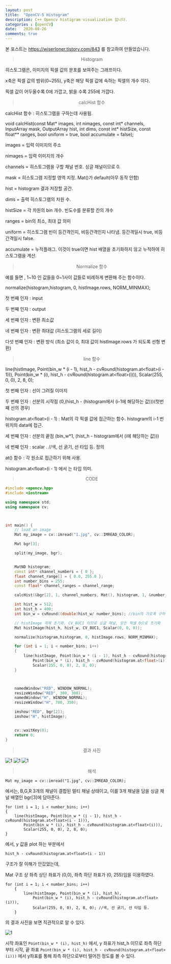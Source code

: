```yaml
---
layout: post
title:  "OpenCV-5 Histogram"
description: C++ Opencv histigram visualization 입니다.
categories : [openCV]
date:   2020-08-26
comments: true
---
```

본 포스트는 https://wiserloner.tistory.com/843 를 참고하여 만들었습니다.

<blockquote align="center"> Histogram  </blockquote>

히스토그램은, 이미지의 픽셀 값의 분포를 보여주는 그래프이다.

x축은 픽셀 값의 범위(0~255), y축은 해당 픽셀 값에 속하는 픽셀의 개수 이다. 

픽셀 값이 어두울수록 0에 가깝고, 밝을 수록 255에 가깝다.



<blockquote align="center"> calcHist 함수 </blockquote>
calcHist 함수 : 히스토그램을 구하는데 사용됨.


void calcHist(const Mat* images, int nimages, const int* channels,
    InputArray mask, OutputArray hist, int dims, const int* histSize,
    const float** ranges, bool uniform = true, bool accumulate = false);

images = 입력 이미지의 주소

nimages = 입력 이미지의 개수

channels = 히스토그램을 구할 채널 번호. 싱글 채널이므로 0.

mask = 히스토그램 지정할 영역 지정. Mat()가 default(아무 동작 안함)

hist = histogram 결과 저장할 공간.

dims = 출력 히스토그램의 차원 수.

histSize = 각 차원의 bin 개수. 빈도수를 분류할 칸의 개수

ranges =  bin의 최소, 최대 값 의미

uniform = 히스토그램 빈이 등간격인지, 비등간격인지 나타냄. 등간격일시 true, 비등간격일시 false.

accumulate = 누적플래그. 이것이 true이면 hist 배열을 초기화하지 않고 누적하여 히스토그램을 계산.

<blockquote align="center"> Normalize 함수 </blockquote>


예를 들면 , 1~10 인 값들을 0~1사이 값들로 비례하게 변환해 주는 함수이다. 

 normalize(histogram,histogram, 0, histImage.rows, NORM_MINMAX);

 첫 번쨰 인자 : input

 두 번쨰 인자 : output
 
 세 번쨰 인자 : 변환 최소값

 네 번째 인자 : 변환 최대값 (히스토그램의 세로 길이)

 다섯 번쨰 인자 : 변환 방식 (최소 값이 0, 최대 값이 histImage.rows 가 되도록 선형 변환)

 <blockquote align="center"> line 함수 </blockquote>

 line(histImage, Point(bin_w * (i - 1), hist_h - cvRound(histogram.at\<float>(i - 1))), Point(bin_w * (i), hist_h - cvRound(histogram.at\<float>(i))),         Scalar(255, 0, 0), 2, 8, 0);


 첫 번째 인자 : 선이 그려질 이미지
 
 두 번째 인자 : 선분의 시작점 (0,(hist_h - (histogram에서 (i-1에 해당하는 값)))(첫번째 선의 경우)

 histogram.at\<float>(i - 1) : Mat의 각 픽셀 값에 접근하는 함수. histogram의 i-1 번 위치의 data에 접근.

 세 번쨰 인자 : 선분의 끝점   (bin_w*1, (hist_h - histogram에서 (i에 해당하는 값)))

 네 번째 인자 : scalar . //색, 선 굵기, 선 타입 등. 정의


at() 함수 : 각 원소로 접근하기 위해 사용.

histogram.at\<float>(i - 1) 에서 <float>
는 타입 의미.

<blockquote align="center"> CODE </blockquote>

```cpp
#include <opencv.hpp>
#include <iostream>

using namespace std;
using namespace cv;



int main() {
    // load an image
    Mat my_image = cv::imread("1.jpg", cv::IMREAD_COLOR);

    Mat bgr[3];

    split(my_image, bgr);


    MatND histogram;
    const int* channel_numbers = { 0 };
    float channet_range[] = { 0.0, 255.0 };
    int number_bins = 255;
    const float* channel_ranges = channel_range;

    calcHist(&bgr[2], 1, channel_numbers, Mat(), histogram, 1, &number_bins, &channel_ranges);

    int hist_w = 512;
    int hist_h = 400;
    int bin_w = cvRound((double)hist_w/ number_bins); //bin의 가로폭 구하기 위한 반올림

    // histImage 객체 초기화. CV_8UC1 이므로 싱글 채널, 모든 픽셀 0으로 초기화
    Mat histImage(hist_h, hist_w, CV_8UC1, Scalar(0, 0, 0));

    normalize(histogram,histogram, 0, histImage.rows, NORM_MINMAX);

    for (int i = 1; i < number_bins; i++)
    {
        line(histImage, Point(bin_w * (i - 1), hist_h - cvRound(histogram.at<float>(i - 1))),
            Point(bin_w * (i), hist_h - cvRound(histogram.at<float>(i))),
            Scalar(255, 0, 0), 2, 8, 0);
    }



    namedWindow("RED", WINDOW_NORMAL);
    resizeWindow("RED", 300, 300);
    namedWindow("H", WINDOW_NORMAL);
    resizeWindow("H", 700, 350);

    imshow("RED", bgr[2]);
    imshow("H", histImage);


    cv::waitKey(0);
    return 0;
}
```

<blockquote align="center"> 결과 사진 </blockquote>


![1](/assets/img/OpenCV/0826/1.PNG)
![1](/assets/img/OpenCV/0826/2.PNG)
![1](/assets/img/OpenCV/0826/3.PNG)


<blockquote align="center"> 해석 </blockquote>

    Mat my_image = cv::imread("1.jpg", cv::IMREAD_COLOR);  

에서는, B,G,R 3개의 채널이 결합된 멀티 채널 상태이고, 이를 3개 채널을 담을 싱글 채널 배열인 bgr[3]에 담아준다.

    for (int i = 1; i < number_bins; i++)
    {
        line(histImage, Point(bin_w * (i - 1), hist_h - cvRound(histogram.at<float>(i - 1))),
            Point(bin_w * (i), hist_h - cvRound(histogram.at<float>(i))),
            Scalar(255, 0, 0), 2, 8, 0);
    }

에서, y 값을 plot 하는 부분에서

    hist_h - cvRound(histogram.at<float>(i - 1))
    
구조가 잘 이해가 안갔었는데, 

Mat 구조 상 좌측 상단 좌표가 (0,0), 좌측 하단 좌표가 (0, 255)임을 이용하였다. 

    for (int i = 1; i < number_bins; i++)
        {
            line(histImage, Point(bin_w * (i), hist_h),
                Point(bin_w * (i), hist_h - cvRound(histogram.at<float>(i))),
                Scalar(255, 0, 0), 2, 8, 0); //색, 선 굵기, 선 타입 등.
        }


의 결과 사진을 보면 직관적으로 알 수 있다.

![1](/assets/img/OpenCV/0826/4.PNG)


시작 좌표인  `Point(bin_w * (i), hist_h)` 에서, y 좌표가 hist_h 이므로 좌측 하단부터 시작, 끝 좌표  ```Point(bin_w * (i), hist_h - cvRound(histogram.at<float>(i)))``` 에서 y좌표를 통해 좌측 하단으로부터 떨어진 정도를 볼 수 있다.